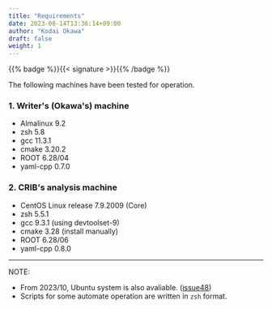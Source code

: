 ```yaml
---
title: "Requirements"
date: 2023-08-14T13:36:14+09:00
author: "Kodai Okawa"
draft: false
weight: 1
---
```


{{% badge %}}{{< signature >}}{{% /badge %}}

The following machines have been tested for operation.

### 1. Writer's (Okawa's) machine

- Almalinux 9.2
- zsh 5.8
- gcc 11.3.1
- cmake 3.20.2
- ROOT 6.28/04
- yaml-cpp 0.7.0

### 2. CRIB's analysis machine

- CentOS Linux release 7.9.2009 (Core)
- zsh 5.5.1
- gcc 9.3.1 (using devtoolset-9)
- cmake 3.28 (install manually)
- ROOT 6.28/06
- yaml-cpp 0.8.0

---

NOTE:
- From 2023/10, Ubuntu system is also avaliable. ([issue48](https://github.com/artemis-dev/artemis/pull/48))
- Scripts for some automate operation are written in `zsh` format.

